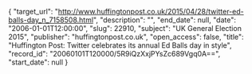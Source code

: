 {
  "target_url": "http://www.huffingtonpost.co.uk/2015/04/28/twitter-ed-balls-day_n_7158508.html", 
  "description": "", 
  "end_date": null, 
  "date": "2006-01-01T12:00:00", 
  "slug": 22910, 
  "subject": "UK General Election 2015", 
  "publisher": "huffingtonpost.co.uk", 
  "open_access": false, 
  "title": "Huffington Post: Twitter celebrates its annual Ed Balls day in style", 
  "record_id": "20060101T120000/5R9iQzXxjPYsZc689Vgq0A==", 
  "start_date": null
}

